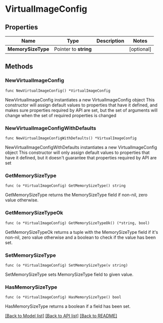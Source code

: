 # VirtualImageConfig

## Properties

Name | Type | Description | Notes
------------ | ------------- | ------------- | -------------
**MemorySizeType** | Pointer to **string** |  | [optional] 

## Methods

### NewVirtualImageConfig

`func NewVirtualImageConfig() *VirtualImageConfig`

NewVirtualImageConfig instantiates a new VirtualImageConfig object
This constructor will assign default values to properties that have it defined,
and makes sure properties required by API are set, but the set of arguments
will change when the set of required properties is changed

### NewVirtualImageConfigWithDefaults

`func NewVirtualImageConfigWithDefaults() *VirtualImageConfig`

NewVirtualImageConfigWithDefaults instantiates a new VirtualImageConfig object
This constructor will only assign default values to properties that have it defined,
but it doesn't guarantee that properties required by API are set

### GetMemorySizeType

`func (o *VirtualImageConfig) GetMemorySizeType() string`

GetMemorySizeType returns the MemorySizeType field if non-nil, zero value otherwise.

### GetMemorySizeTypeOk

`func (o *VirtualImageConfig) GetMemorySizeTypeOk() (*string, bool)`

GetMemorySizeTypeOk returns a tuple with the MemorySizeType field if it's non-nil, zero value otherwise
and a boolean to check if the value has been set.

### SetMemorySizeType

`func (o *VirtualImageConfig) SetMemorySizeType(v string)`

SetMemorySizeType sets MemorySizeType field to given value.

### HasMemorySizeType

`func (o *VirtualImageConfig) HasMemorySizeType() bool`

HasMemorySizeType returns a boolean if a field has been set.


[[Back to Model list]](../README.md#documentation-for-models) [[Back to API list]](../README.md#documentation-for-api-endpoints) [[Back to README]](../README.md)


